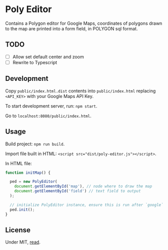 # Poly Editor

Contains a Polygon editor for Google Maps, coordinates of polygons drawn to the map are printed into a form field, in POLYGON sql format.

## TODO

- [ ] Allow set default center and zoom
- [ ] Rewrite to Typescript

## Development

Copy `public/index.html.dist` contents into `public/index.html` replacing `<API_KEY>` with your Google Maps API Key.

To start development server, run: `npm start`.

Go to `localhost:8080/public/index.html`.

## Usage

Build project: `npm run build`.

Import file built in HTML: `<script src="dist/poly-editor.js"></script>`.

In HTML file:
``` javascript
function initMap() {

  ped = new PolyEditor(
    document.getElementById('map'), // node where to draw the map
    document.getElementById('field') // text field to output
  );

  // initialize PolyEditor instance, ensure this is run after `google` global variable from Google Maps has been loaded.
  ped.init();
}
```

## License

Under MIT, [read](./LICENSE).
